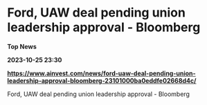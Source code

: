 # Ford, UAW deal pending union leadership approval - Bloomberg
**Top News**

**2023-10-25 23:30**

**https://www.ainvest.com/news/ford-uaw-deal-pending-union-leadership-approval-bloomberg-23101000ba0eddfe02668d4c/**

Ford, UAW deal pending union leadership approval - Bloomberg